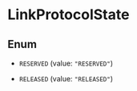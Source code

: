 

# LinkProtocolState

## Enum


* `RESERVED` (value: `"RESERVED"`)

* `RELEASED` (value: `"RELEASED"`)



